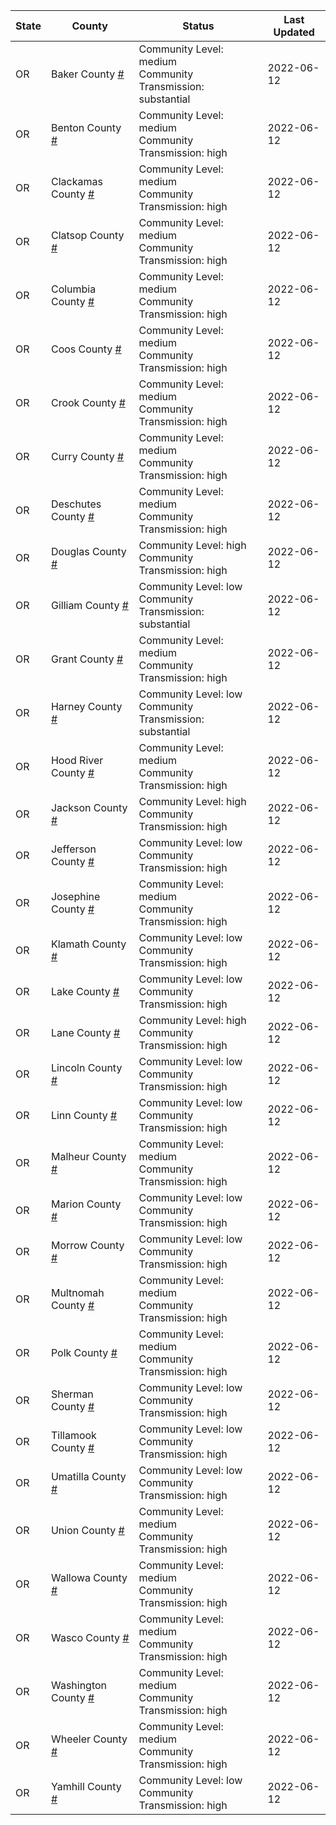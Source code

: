 State | County | Status | Last Updated
--- | --- | --- | --- 
OR | Baker County <a href="#baker_county">#</a> | <a name="baker_county"></a>Community Level: medium<br/>Community Transmission: substantial | 2022-06-12
OR | Benton County <a href="#benton_county">#</a> | <a name="benton_county"></a>Community Level: medium<br/>Community Transmission: high | 2022-06-12
OR | Clackamas County <a href="#clackamas_county">#</a> | <a name="clackamas_county"></a>Community Level: medium<br/>Community Transmission: high | 2022-06-12
OR | Clatsop County <a href="#clatsop_county">#</a> | <a name="clatsop_county"></a>Community Level: medium<br/>Community Transmission: high | 2022-06-12
OR | Columbia County <a href="#columbia_county">#</a> | <a name="columbia_county"></a>Community Level: medium<br/>Community Transmission: high | 2022-06-12
OR | Coos County <a href="#coos_county">#</a> | <a name="coos_county"></a>Community Level: medium<br/>Community Transmission: high | 2022-06-12
OR | Crook County <a href="#crook_county">#</a> | <a name="crook_county"></a>Community Level: medium<br/>Community Transmission: high | 2022-06-12
OR | Curry County <a href="#curry_county">#</a> | <a name="curry_county"></a>Community Level: medium<br/>Community Transmission: high | 2022-06-12
OR | Deschutes County <a href="#deschutes_county">#</a> | <a name="deschutes_county"></a>Community Level: medium<br/>Community Transmission: high | 2022-06-12
OR | Douglas County <a href="#douglas_county">#</a> | <a name="douglas_county"></a>Community Level: high<br/>Community Transmission: high | 2022-06-12
OR | Gilliam County <a href="#gilliam_county">#</a> | <a name="gilliam_county"></a>Community Level: low<br/>Community Transmission: substantial | 2022-06-12
OR | Grant County <a href="#grant_county">#</a> | <a name="grant_county"></a>Community Level: medium<br/>Community Transmission: high | 2022-06-12
OR | Harney County <a href="#harney_county">#</a> | <a name="harney_county"></a>Community Level: low<br/>Community Transmission: substantial | 2022-06-12
OR | Hood River County <a href="#hood_river_county">#</a> | <a name="hood_river_county"></a>Community Level: medium<br/>Community Transmission: high | 2022-06-12
OR | Jackson County <a href="#jackson_county">#</a> | <a name="jackson_county"></a>Community Level: high<br/>Community Transmission: high | 2022-06-12
OR | Jefferson County <a href="#jefferson_county">#</a> | <a name="jefferson_county"></a>Community Level: low<br/>Community Transmission: high | 2022-06-12
OR | Josephine County <a href="#josephine_county">#</a> | <a name="josephine_county"></a>Community Level: medium<br/>Community Transmission: high | 2022-06-12
OR | Klamath County <a href="#klamath_county">#</a> | <a name="klamath_county"></a>Community Level: low<br/>Community Transmission: high | 2022-06-12
OR | Lake County <a href="#lake_county">#</a> | <a name="lake_county"></a>Community Level: low<br/>Community Transmission: high | 2022-06-12
OR | Lane County <a href="#lane_county">#</a> | <a name="lane_county"></a>Community Level: high<br/>Community Transmission: high | 2022-06-12
OR | Lincoln County <a href="#lincoln_county">#</a> | <a name="lincoln_county"></a>Community Level: low<br/>Community Transmission: high | 2022-06-12
OR | Linn County <a href="#linn_county">#</a> | <a name="linn_county"></a>Community Level: low<br/>Community Transmission: high | 2022-06-12
OR | Malheur County <a href="#malheur_county">#</a> | <a name="malheur_county"></a>Community Level: medium<br/>Community Transmission: high | 2022-06-12
OR | Marion County <a href="#marion_county">#</a> | <a name="marion_county"></a>Community Level: low<br/>Community Transmission: high | 2022-06-12
OR | Morrow County <a href="#morrow_county">#</a> | <a name="morrow_county"></a>Community Level: low<br/>Community Transmission: high | 2022-06-12
OR | Multnomah County <a href="#multnomah_county">#</a> | <a name="multnomah_county"></a>Community Level: medium<br/>Community Transmission: high | 2022-06-12
OR | Polk County <a href="#polk_county">#</a> | <a name="polk_county"></a>Community Level: medium<br/>Community Transmission: high | 2022-06-12
OR | Sherman County <a href="#sherman_county">#</a> | <a name="sherman_county"></a>Community Level: low<br/>Community Transmission: high | 2022-06-12
OR | Tillamook County <a href="#tillamook_county">#</a> | <a name="tillamook_county"></a>Community Level: low<br/>Community Transmission: high | 2022-06-12
OR | Umatilla County <a href="#umatilla_county">#</a> | <a name="umatilla_county"></a>Community Level: low<br/>Community Transmission: high | 2022-06-12
OR | Union County <a href="#union_county">#</a> | <a name="union_county"></a>Community Level: medium<br/>Community Transmission: high | 2022-06-12
OR | Wallowa County <a href="#wallowa_county">#</a> | <a name="wallowa_county"></a>Community Level: medium<br/>Community Transmission: high | 2022-06-12
OR | Wasco County <a href="#wasco_county">#</a> | <a name="wasco_county"></a>Community Level: medium<br/>Community Transmission: high | 2022-06-12
OR | Washington County <a href="#washington_county">#</a> | <a name="washington_county"></a>Community Level: medium<br/>Community Transmission: high | 2022-06-12
OR | Wheeler County <a href="#wheeler_county">#</a> | <a name="wheeler_county"></a>Community Level: medium<br/>Community Transmission: high | 2022-06-12
OR | Yamhill County <a href="#yamhill_county">#</a> | <a name="yamhill_county"></a>Community Level: low<br/>Community Transmission: high | 2022-06-12
